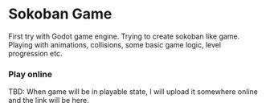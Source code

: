 # Sokoban Game

First try with Godot game engine. Trying to create sokoban like game. Playing with animations, collisions, some basic game logic, level progression etc. 

### Play online
TBD: When game will be in playable state, I will upload it somewhere online and the link will be here. 
